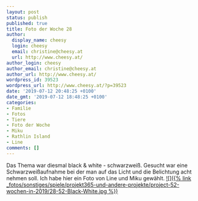 ```yaml
---
layout: post
status: publish
published: true
title: Foto der Woche 28
author:
  display_name: cheesy
  login: cheesy
  email: christine@cheesy.at
  url: http://www.cheesy.at/
author_login: cheesy
author_email: christine@cheesy.at
author_url: http://www.cheesy.at/
wordpress_id: 39523
wordpress_url: http://www.cheesy.at/?p=39523
date: '2019-07-12 20:48:25 +0100'
date_gmt: '2019-07-12 18:48:25 +0100'
categories:
- Familie
- Fotos
- Tiere
- Foto der Woche
- Miku
- Rathlin Island
- Line
comments: []
---
```

Das Thema war diesmal black & white - schwarzweiß. Gesucht war eine Schwarzweißaufnahme bei der man auf das Licht und die Belichtung acht nehmen soll. Ich habe hier ein Foto von Line und Miku gewählt.
[![]({% link _fotos/sonstiges/spiele/projekt365-und-andere-projekte/project-52-wochen-in-2019/28-52-Black-White.jpg %})](http://www.cheesy.at/fotos/spiele/projekt365-und-andere-projekte/project-52-wochen-in-2019/)
